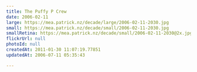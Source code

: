 ```yaml
---
title: The Puffy P Crew
date: 2006-02-11
large: https://mea.patrick.nz/decade/large/2006-02-11-2030.jpg
small: https://mea.patrick.nz/decade/small/2006-02-11-2030.jpg
smallRetina: https://mea.patrick.nz/decade/small/2006-02-11-2030@2x.jpg
flickrUrl: null
photoId: null
createdAt: 2011-01-30 11:07:19.77851
updatedAt: 2006-07-11 05:35:43

---
```


